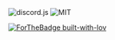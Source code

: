<a>
      <img src="https://img.shields.io/badge/discord-js-ff7700.svg" alt="discord.js">
  </a>

<a>
<img src="https://img.shields.io/github/license/TheHellCat0/discord-shuka-bot?style=flat-square" alt="MIT">
</a>

[![ForTheBadge built-with-lov](http://ForTheBadge.com/images/badges/built-with-love.svg)](https://GitHub.com/Naereen/) 
